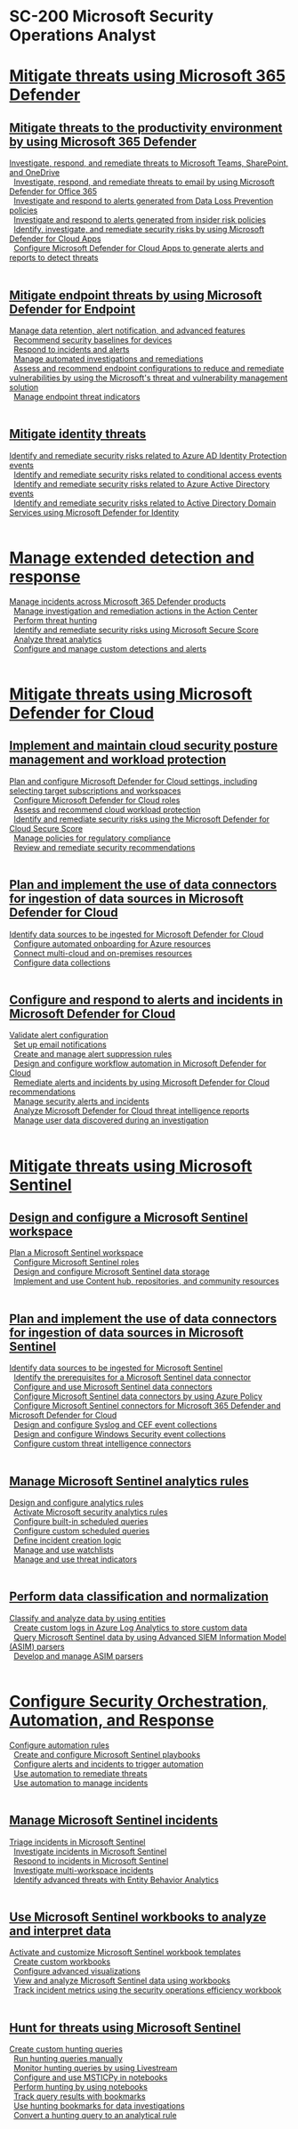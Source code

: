 # SC-200 Microsoft Security Operations Analyst
# [Mitigate threats using Microsoft 365 Defender ](https://www.learnthecontent.com/exam/azure/sc-200-microsoft-security-operations-analyst)
## [Mitigate threats to the productivity environment by using Microsoft 365 Defender](https://www.learnthecontent.com/exam/azure/sc-200-microsoft-security-operations-analyst)
[Investigate, respond, and remediate threats to Microsoft Teams, SharePoint, and OneDrive](https://www.learnthecontent.com/exam/azure/sc-200-microsoft-security-operations-analyst/s/Investigate-respond-and-remediate-threats-to-Microsoft-Teams-SharePoint-and-OneDrive) &nbsp; 
\
&nbsp;
[Investigate, respond, and remediate threats to email by using Microsoft Defender for Office 365](https://www.learnthecontent.com/exam/azure/sc-200-microsoft-security-operations-analyst/s/Investigate-respond-and-remediate-threats-to-email-by-using-Microsoft-Defender-for-Office-365) &nbsp; 
\
&nbsp;
[Investigate and respond to alerts generated from Data Loss Prevention policies](https://www.learnthecontent.com/exam/azure/sc-200-microsoft-security-operations-analyst/s/Investigate-and-respond-to-alerts-generated-from-Data-Loss-Prevention-policies) &nbsp; 
\
&nbsp;
[Investigate and respond to alerts generated from insider risk policies](https://www.learnthecontent.com/exam/azure/sc-200-microsoft-security-operations-analyst/s/Investigate-and-respond-to-alerts-generated-from-insider-risk-policies) &nbsp; 
\
&nbsp;
[Identify, investigate, and remediate security risks by using Microsoft Defender for Cloud Apps](https://www.learnthecontent.com/exam/azure/sc-200-microsoft-security-operations-analyst/s/Identify-investigate-and-remediate-security-risks-by-using-Microsoft-Defender-for-Cloud-Apps) &nbsp; 
\
&nbsp;
[Configure Microsoft Defender for Cloud Apps to generate alerts and reports to detect threats](https://www.learnthecontent.com/exam/azure/sc-200-microsoft-security-operations-analyst/s/Configure-Microsoft-Defender-for-Cloud-Apps-to-generate-alerts-and-reports-to-detect-threats) &nbsp; 
\
&nbsp;
## [Mitigate endpoint threats by using Microsoft Defender for Endpoint](https://www.learnthecontent.com/exam/azure/sc-200-microsoft-security-operations-analyst)
[Manage data retention, alert notification, and advanced features](https://www.learnthecontent.com/exam/azure/sc-200-microsoft-security-operations-analyst/s/Manage-data-retention-alert-notification-and-advanced-features) &nbsp; 
\
&nbsp;
[Recommend security baselines for devices](https://www.learnthecontent.com/exam/azure/sc-200-microsoft-security-operations-analyst/s/Recommend-security-baselines-for-devices) &nbsp; 
\
&nbsp;
[Respond to incidents and alerts](https://www.learnthecontent.com/exam/azure/sc-200-microsoft-security-operations-analyst/s/Respond-to-incidents-and-alerts) &nbsp; 
\
&nbsp;
[Manage automated investigations and remediations](https://www.learnthecontent.com/exam/azure/sc-200-microsoft-security-operations-analyst/s/Manage-automated-investigations-and-remediations) &nbsp; 
\
&nbsp;
[Assess and recommend endpoint configurations to reduce and remediate vulnerabilities by using the Microsoft's threat and vulnerability management solution](https://www.learnthecontent.com/exam/azure/sc-200-microsoft-security-operations-analyst/s/Assess-and-recommend-endpoint-configurations-to-reduce-and-remediate-vulnerabilities-by-using-the-Microsofts-threat-and-vulnerability-management-solution) &nbsp; 
\
&nbsp;
[Manage endpoint threat indicators](https://www.learnthecontent.com/exam/azure/sc-200-microsoft-security-operations-analyst/s/Manage-endpoint-threat-indicators) &nbsp; 
\
&nbsp;
## [Mitigate identity threats](https://www.learnthecontent.com/exam/azure/sc-200-microsoft-security-operations-analyst)
[Identify and remediate security risks related to Azure AD Identity Protection events](https://www.learnthecontent.com/exam/azure/sc-200-microsoft-security-operations-analyst/s/Identify-and-remediate-security-risks-related-to-Azure-AD-Identity-Protection-events) &nbsp; 
\
&nbsp;
[Identify and remediate security risks related to conditional access events](https://www.learnthecontent.com/exam/azure/sc-200-microsoft-security-operations-analyst/s/Identify-and-remediate-security-risks-related-to-conditional-access-events) &nbsp; 
\
&nbsp;
[Identify and remediate security risks related to Azure Active Directory events](https://www.learnthecontent.com/exam/azure/sc-200-microsoft-security-operations-analyst/s/Identify-and-remediate-security-risks-related-to-Azure-Active-Directory-events) &nbsp; 
\
&nbsp;
[Identify and remediate security risks related to Active Directory Domain Services using Microsoft Defender for Identity](https://www.learnthecontent.com/exam/azure/sc-200-microsoft-security-operations-analyst/s/Identify-and-remediate-security-risks-related-to-Active-Directory-Domain-Services-using-Microsoft-Defender-for-Identity) &nbsp; 
\
&nbsp;
# [Manage extended detection and response ](https://www.learnthecontent.com/exam/azure/sc-200-microsoft-security-operations-analyst)
[Manage incidents across Microsoft 365 Defender products](https://www.learnthecontent.com/exam/azure/sc-200-microsoft-security-operations-analyst/s/Manage-incidents-across-Microsoft-365-Defender-products) &nbsp; 
\
&nbsp;
[Manage investigation and remediation actions in the Action Center](https://www.learnthecontent.com/exam/azure/sc-200-microsoft-security-operations-analyst/s/Manage-investigation-and-remediation-actions-in-the-Action-Center) &nbsp; 
\
&nbsp;
[Perform threat hunting](https://www.learnthecontent.com/exam/azure/sc-200-microsoft-security-operations-analyst/s/Perform-threat-hunting) &nbsp; 
\
&nbsp;
[Identify and remediate security risks using Microsoft Secure Score](https://www.learnthecontent.com/exam/azure/sc-200-microsoft-security-operations-analyst/s/Identify-and-remediate-security-risks-using-Microsoft-Secure-Score) &nbsp; 
\
&nbsp;
[Analyze threat analytics](https://www.learnthecontent.com/exam/azure/sc-200-microsoft-security-operations-analyst/s/Analyze-threat-analytics) &nbsp; 
\
&nbsp;
[Configure and manage custom detections and alerts](https://www.learnthecontent.com/exam/azure/sc-200-microsoft-security-operations-analyst/s/Configure-and-manage-custom-detections-and-alerts) &nbsp; 
\
&nbsp;
# [Mitigate threats using Microsoft Defender for Cloud ](https://www.learnthecontent.com/exam/azure/sc-200-microsoft-security-operations-analyst)
## [Implement and maintain cloud security posture management and workload protection](https://www.learnthecontent.com/exam/azure/sc-200-microsoft-security-operations-analyst)
[Plan and configure Microsoft Defender for Cloud settings, including selecting target subscriptions and workspaces](https://www.learnthecontent.com/exam/azure/sc-200-microsoft-security-operations-analyst/s/Plan-and-configure-Microsoft-Defender-for-Cloud-settings-including-selecting-target-subscriptions-and-workspaces) &nbsp; 
\
&nbsp;
[Configure Microsoft Defender for Cloud roles](https://www.learnthecontent.com/exam/azure/sc-200-microsoft-security-operations-analyst/s/Configure-Microsoft-Defender-for-Cloud-roles) &nbsp; 
\
&nbsp;
[Assess and recommend cloud workload protection](https://www.learnthecontent.com/exam/azure/sc-200-microsoft-security-operations-analyst/s/Assess-and-recommend-cloud-workload-protection) &nbsp; 
\
&nbsp;
[Identify and remediate security risks using the Microsoft Defender for Cloud Secure Score](https://www.learnthecontent.com/exam/azure/sc-200-microsoft-security-operations-analyst/s/Identify-and-remediate-security-risks-using-the-Microsoft-Defender-for-Cloud-Secure-Score) &nbsp; 
\
&nbsp;
[Manage policies for regulatory compliance](https://www.learnthecontent.com/exam/azure/sc-200-microsoft-security-operations-analyst/s/Manage-policies-for-regulatory-compliance) &nbsp; 
\
&nbsp;
[Review and remediate security recommendations](https://www.learnthecontent.com/exam/azure/sc-200-microsoft-security-operations-analyst/s/Review-and-remediate-security-recommendations) &nbsp; 
\
&nbsp;
## [Plan and implement the use of data connectors for ingestion of data sources in Microsoft Defender for Cloud](https://www.learnthecontent.com/exam/azure/sc-200-microsoft-security-operations-analyst)
[Identify data sources to be ingested for Microsoft Defender for Cloud](https://www.learnthecontent.com/exam/azure/sc-200-microsoft-security-operations-analyst/s/Identify-data-sources-to-be-ingested-for-Microsoft-Defender-for-Cloud) &nbsp; 
\
&nbsp;
[Configure automated onboarding for Azure resources](https://www.learnthecontent.com/exam/azure/sc-200-microsoft-security-operations-analyst/s/Configure-automated-onboarding-for-Azure-resources) &nbsp; 
\
&nbsp;
[Connect multi-cloud and on-premises resources](https://www.learnthecontent.com/exam/azure/sc-200-microsoft-security-operations-analyst/s/Connect-multi-cloud-and-on-premises-resources) &nbsp; 
\
&nbsp;
[Configure data collections](https://www.learnthecontent.com/exam/azure/sc-200-microsoft-security-operations-analyst/s/Configure-data-collections) &nbsp; 
\
&nbsp;
## [Configure and respond to alerts and incidents in Microsoft Defender for Cloud](https://www.learnthecontent.com/exam/azure/sc-200-microsoft-security-operations-analyst)
[Validate alert configuration](https://www.learnthecontent.com/exam/azure/sc-200-microsoft-security-operations-analyst/s/Validate-alert-configuration) &nbsp; 
\
&nbsp;
[Set up email notifications](https://www.learnthecontent.com/exam/azure/sc-200-microsoft-security-operations-analyst/s/Set-up-email-notifications) &nbsp; 
\
&nbsp;
[Create and manage alert suppression rules](https://www.learnthecontent.com/exam/azure/sc-200-microsoft-security-operations-analyst/s/Create-and-manage-alert-suppression-rules) &nbsp; 
\
&nbsp;
[Design and configure workflow automation in Microsoft Defender for Cloud](https://www.learnthecontent.com/exam/azure/sc-200-microsoft-security-operations-analyst/s/Design-and-configure-workflow-automation-in-Microsoft-Defender-for-Cloud) &nbsp; 
\
&nbsp;
[Remediate alerts and incidents by using Microsoft Defender for Cloud recommendations](https://www.learnthecontent.com/exam/azure/sc-200-microsoft-security-operations-analyst/s/Remediate-alerts-and-incidents-by-using-Microsoft-Defender-for-Cloud-recommendations) &nbsp; 
\
&nbsp;
[Manage security alerts and incidents](https://www.learnthecontent.com/exam/azure/sc-200-microsoft-security-operations-analyst/s/Manage-security-alerts-and-incidents) &nbsp; 
\
&nbsp;
[Analyze Microsoft Defender for Cloud threat intelligence reports](https://www.learnthecontent.com/exam/azure/sc-200-microsoft-security-operations-analyst/s/Analyze-Microsoft-Defender-for-Cloud-threat-intelligence-reports) &nbsp; 
\
&nbsp;
[Manage user data discovered during an investigation](https://www.learnthecontent.com/exam/azure/sc-200-microsoft-security-operations-analyst/s/Manage-user-data-discovered-during-an-investigation) &nbsp; 
\
&nbsp;
# [Mitigate threats using Microsoft Sentinel ](https://www.learnthecontent.com/exam/azure/sc-200-microsoft-security-operations-analyst)
## [Design and configure a Microsoft Sentinel workspace](https://www.learnthecontent.com/exam/azure/sc-200-microsoft-security-operations-analyst)
[Plan a Microsoft Sentinel workspace](https://www.learnthecontent.com/exam/azure/sc-200-microsoft-security-operations-analyst/s/Plan-a-Microsoft-Sentinel-workspace) &nbsp; 
\
&nbsp;
[Configure Microsoft Sentinel roles](https://www.learnthecontent.com/exam/azure/sc-200-microsoft-security-operations-analyst/s/Configure-Microsoft-Sentinel-roles) &nbsp; 
\
&nbsp;
[Design and configure Microsoft Sentinel data storage](https://www.learnthecontent.com/exam/azure/sc-200-microsoft-security-operations-analyst/s/Design-and-configure-Microsoft-Sentinel-data-storage) &nbsp; 
\
&nbsp;
[Implement and use Content hub, repositories, and community resources](https://www.learnthecontent.com/exam/azure/sc-200-microsoft-security-operations-analyst/s/Implement-and-use-Content-hub-repositories-and-community-resources) &nbsp; 
\
&nbsp;
## [Plan and implement the use of data connectors for ingestion of data sources in Microsoft Sentinel](https://www.learnthecontent.com/exam/azure/sc-200-microsoft-security-operations-analyst)
[Identify data sources to be ingested for Microsoft Sentinel](https://www.learnthecontent.com/exam/azure/sc-200-microsoft-security-operations-analyst/s/Identify-data-sources-to-be-ingested-for-Microsoft-Sentinel) &nbsp; 
\
&nbsp;
[Identify the prerequisites for a Microsoft Sentinel data connector](https://www.learnthecontent.com/exam/azure/sc-200-microsoft-security-operations-analyst/s/Identify-the-prerequisites-for-a-Microsoft-Sentinel-data-connector) &nbsp; 
\
&nbsp;
[Configure and use Microsoft Sentinel data connectors](https://www.learnthecontent.com/exam/azure/sc-200-microsoft-security-operations-analyst/s/Configure-and-use-Microsoft-Sentinel-data-connectors) &nbsp; 
\
&nbsp;
[Configure Microsoft Sentinel data connectors by using Azure Policy](https://www.learnthecontent.com/exam/azure/sc-200-microsoft-security-operations-analyst/s/Configure-Microsoft-Sentinel-data-connectors-by-using-Azure-Policy) &nbsp; 
\
&nbsp;
[Configure Microsoft Sentinel connectors for Microsoft 365 Defender and Microsoft Defender for Cloud](https://www.learnthecontent.com/exam/azure/sc-200-microsoft-security-operations-analyst/s/Configure-Microsoft-Sentinel-connectors-for-Microsoft-365-Defender-and-Microsoft-Defender-for-Cloud) &nbsp; 
\
&nbsp;
[Design and configure Syslog and CEF event collections](https://www.learnthecontent.com/exam/azure/sc-200-microsoft-security-operations-analyst/s/Design-and-configure-Syslog-and-CEF-event-collections) &nbsp; 
\
&nbsp;
[Design and configure Windows Security event collections](https://www.learnthecontent.com/exam/azure/sc-200-microsoft-security-operations-analyst/s/Design-and-configure-Windows-Security-event-collections) &nbsp; 
\
&nbsp;
[Configure custom threat intelligence connectors](https://www.learnthecontent.com/exam/azure/sc-200-microsoft-security-operations-analyst/s/Configure-custom-threat-intelligence-connectors) &nbsp; 
\
&nbsp;
## [Manage Microsoft Sentinel analytics rules](https://www.learnthecontent.com/exam/azure/sc-200-microsoft-security-operations-analyst)
[Design and configure analytics rules](https://www.learnthecontent.com/exam/azure/sc-200-microsoft-security-operations-analyst/s/Design-and-configure-analytics-rules) &nbsp; 
\
&nbsp;
[Activate Microsoft security analytics rules](https://www.learnthecontent.com/exam/azure/sc-200-microsoft-security-operations-analyst/s/Activate-Microsoft-security-analytics-rules) &nbsp; 
\
&nbsp;
[Configure built-in scheduled queries](https://www.learnthecontent.com/exam/azure/sc-200-microsoft-security-operations-analyst/s/Configure-built-in-scheduled-queries) &nbsp; 
\
&nbsp;
[Configure custom scheduled queries](https://www.learnthecontent.com/exam/azure/sc-200-microsoft-security-operations-analyst/s/Configure-custom-scheduled-queries) &nbsp; 
\
&nbsp;
[Define incident creation logic](https://www.learnthecontent.com/exam/azure/sc-200-microsoft-security-operations-analyst/s/Define-incident-creation-logic) &nbsp; 
\
&nbsp;
[Manage and use watchlists](https://www.learnthecontent.com/exam/azure/sc-200-microsoft-security-operations-analyst/s/Manage-and-use-watchlists) &nbsp; 
\
&nbsp;
[Manage and use threat indicators](https://www.learnthecontent.com/exam/azure/sc-200-microsoft-security-operations-analyst/s/Manage-and-use-threat-indicators) &nbsp; 
\
&nbsp;
## [Perform data classification and normalization](https://www.learnthecontent.com/exam/azure/sc-200-microsoft-security-operations-analyst)
[Classify and analyze data by using entities](https://www.learnthecontent.com/exam/azure/sc-200-microsoft-security-operations-analyst/s/Classify-and-analyze-data-by-using-entities) &nbsp; 
\
&nbsp;
[Create custom logs in Azure Log Analytics to store custom data](https://www.learnthecontent.com/exam/azure/sc-200-microsoft-security-operations-analyst/s/Create-custom-logs-in-Azure-Log-Analytics-to-store-custom-data) &nbsp; 
\
&nbsp;
[Query Microsoft Sentinel data by using Advanced SIEM Information Model (ASIM) parsers](https://www.learnthecontent.com/exam/azure/sc-200-microsoft-security-operations-analyst/s/Query-Microsoft-Sentinel-data-by-using-Advanced-SIEM-Information-Model-ASIM-parsers) &nbsp; 
\
&nbsp;
[Develop and manage ASIM parsers](https://www.learnthecontent.com/exam/azure/sc-200-microsoft-security-operations-analyst/s/Develop-and-manage-ASIM-parsers) &nbsp; 
\
&nbsp;
# [Configure Security Orchestration, Automation, and Response ](https://www.learnthecontent.com/exam/azure/sc-200-microsoft-security-operations-analyst)
[Configure automation rules](https://www.learnthecontent.com/exam/azure/sc-200-microsoft-security-operations-analyst/s/Configure-automation-rules) &nbsp; 
\
&nbsp;
[Create and configure Microsoft Sentinel playbooks](https://www.learnthecontent.com/exam/azure/sc-200-microsoft-security-operations-analyst/s/Create-and-configure-Microsoft-Sentinel-playbooks) &nbsp; 
\
&nbsp;
[Configure alerts and incidents to trigger automation](https://www.learnthecontent.com/exam/azure/sc-200-microsoft-security-operations-analyst/s/Configure-alerts-and-incidents-to-trigger-automation) &nbsp; 
\
&nbsp;
[Use automation to remediate threats](https://www.learnthecontent.com/exam/azure/sc-200-microsoft-security-operations-analyst/s/Use-automation-to-remediate-threats) &nbsp; 
\
&nbsp;
[Use automation to manage incidents](https://www.learnthecontent.com/exam/azure/sc-200-microsoft-security-operations-analyst/s/Use-automation-to-manage-incidents) &nbsp; 
\
&nbsp;
## [Manage Microsoft Sentinel incidents](https://www.learnthecontent.com/exam/azure/sc-200-microsoft-security-operations-analyst)
[Triage incidents in Microsoft Sentinel](https://www.learnthecontent.com/exam/azure/sc-200-microsoft-security-operations-analyst/s/Triage-incidents-in-Microsoft-Sentinel) &nbsp; 
\
&nbsp;
[Investigate incidents in Microsoft Sentinel](https://www.learnthecontent.com/exam/azure/sc-200-microsoft-security-operations-analyst/s/Investigate-incidents-in-Microsoft-Sentinel) &nbsp; 
\
&nbsp;
[Respond to incidents in Microsoft Sentinel](https://www.learnthecontent.com/exam/azure/sc-200-microsoft-security-operations-analyst/s/Respond-to-incidents-in-Microsoft-Sentinel) &nbsp; 
\
&nbsp;
[Investigate multi-workspace incidents](https://www.learnthecontent.com/exam/azure/sc-200-microsoft-security-operations-analyst/s/Investigate-multi-workspace-incidents) &nbsp; 
\
&nbsp;
[Identify advanced threats with Entity Behavior Analytics](https://www.learnthecontent.com/exam/azure/sc-200-microsoft-security-operations-analyst/s/Identify-advanced-threats-with-Entity-Behavior-Analytics) &nbsp; 
\
&nbsp;
## [Use Microsoft Sentinel workbooks to analyze and interpret data](https://www.learnthecontent.com/exam/azure/sc-200-microsoft-security-operations-analyst)
[Activate and customize Microsoft Sentinel workbook templates](https://www.learnthecontent.com/exam/azure/sc-200-microsoft-security-operations-analyst/s/Activate-and-customize-Microsoft-Sentinel-workbook-templates) &nbsp; 
\
&nbsp;
[Create custom workbooks](https://www.learnthecontent.com/exam/azure/sc-200-microsoft-security-operations-analyst/s/Create-custom-workbooks) &nbsp; 
\
&nbsp;
[Configure advanced visualizations](https://www.learnthecontent.com/exam/azure/sc-200-microsoft-security-operations-analyst/s/Configure-advanced-visualizations) &nbsp; 
\
&nbsp;
[View and analyze Microsoft Sentinel data using workbooks](https://www.learnthecontent.com/exam/azure/sc-200-microsoft-security-operations-analyst/s/View-and-analyze-Microsoft-Sentinel-data-using-workbooks) &nbsp; 
\
&nbsp;
[Track incident metrics using the security operations efficiency workbook](https://www.learnthecontent.com/exam/azure/sc-200-microsoft-security-operations-analyst/s/Track-incident-metrics-using-the-security-operations-efficiency-workbook) &nbsp; 
\
&nbsp;
## [Hunt for threats using Microsoft Sentinel](https://www.learnthecontent.com/exam/azure/sc-200-microsoft-security-operations-analyst)
[Create custom hunting queries](https://www.learnthecontent.com/exam/azure/sc-200-microsoft-security-operations-analyst/s/Create-custom-hunting-queries) &nbsp; 
\
&nbsp;
[Run hunting queries manually](https://www.learnthecontent.com/exam/azure/sc-200-microsoft-security-operations-analyst/s/Run-hunting-queries-manually) &nbsp; 
\
&nbsp;
[Monitor hunting queries by using Livestream](https://www.learnthecontent.com/exam/azure/sc-200-microsoft-security-operations-analyst/s/Monitor-hunting-queries-by-using-Livestream) &nbsp; 
\
&nbsp;
[Configure and use MSTICPy in notebooks](https://www.learnthecontent.com/exam/azure/sc-200-microsoft-security-operations-analyst/s/Configure-and-use-MSTICPy-in-notebooks) &nbsp; 
\
&nbsp;
[Perform hunting by using notebooks](https://www.learnthecontent.com/exam/azure/sc-200-microsoft-security-operations-analyst/s/Perform-hunting-by-using-notebooks) &nbsp; 
\
&nbsp;
[Track query results with bookmarks](https://www.learnthecontent.com/exam/azure/sc-200-microsoft-security-operations-analyst/s/Track-query-results-with-bookmarks) &nbsp; 
\
&nbsp;
[Use hunting bookmarks for data investigations](https://www.learnthecontent.com/exam/azure/sc-200-microsoft-security-operations-analyst/s/Use-hunting-bookmarks-for-data-investigations) &nbsp; 
\
&nbsp;
[Convert a hunting query to an analytical rule](https://www.learnthecontent.com/exam/azure/sc-200-microsoft-security-operations-analyst/s/Convert-a-hunting-query-to-an-analytical-rule) &nbsp; 
\
&nbsp;

